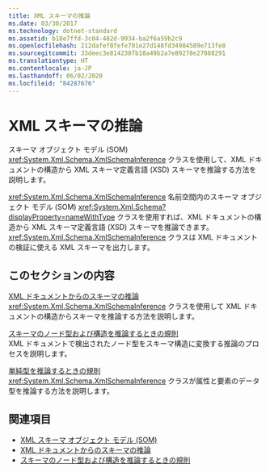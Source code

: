 ```yaml
---
title: XML スキーマの推論
ms.date: 03/30/2017
ms.technology: dotnet-standard
ms.assetid: b18e7ffd-3c04-482d-9934-ba2f6a59b2c9
ms.openlocfilehash: 212dafef0fefe701e27d148fd34984589e713fe8
ms.sourcegitcommit: 33deec3e814238fb18a49b2a7e89278e27888291
ms.translationtype: HT
ms.contentlocale: ja-JP
ms.lasthandoff: 06/02/2020
ms.locfileid: "84287676"
---
```

# <a name="inferring-an-xml-schema"></a>XML スキーマの推論
スキーマ オブジェクト モデル (SOM) <xref:System.Xml.Schema.XmlSchemaInference> クラスを使用して、XML ドキュメントの構造から XML スキーマ定義言語 (XSD) スキーマを推論する方法を説明します。  
  
 <xref:System.Xml.Schema.XmlSchemaInference> 名前空間内のスキーマ オブジェクト モデル (SOM) <xref:System.Xml.Schema?displayProperty=nameWithType> クラスを使用すれば、XML ドキュメントの構造から XML スキーマ定義言語 (XSD) スキーマを推論できます。 <xref:System.Xml.Schema.XmlSchemaInference> クラスは XML ドキュメントの検証に使える XML スキーマを出力します。  
  
## <a name="in-this-section"></a>このセクションの内容  
 [XML ドキュメントからのスキーマの推論](inferring-schemas-from-xml-documents.md)  
 <xref:System.Xml.Schema.XmlSchemaInference> クラスを使用して XML ドキュメントの構造からスキーマを推論する方法を説明します。  
  
 [スキーマのノード型および構造を推論するときの規則](rules-for-inferring-schema-node-types-and-structure.md)  
 XML ドキュメントで検出されたノード型をスキーマ構造に変換する推論のプロセスを説明します。  
  
 [単純型を推論するときの規則](rules-for-inferring-simple-types.md)  
 <xref:System.Xml.Schema.XmlSchemaInference> クラスが属性と要素のデータ型を推論する方法を説明します。  
  
## <a name="see-also"></a>関連項目

- [XML スキーマ オブジェクト モデル (SOM)](xml-schema-object-model-som.md)
- [XML ドキュメントからのスキーマの推論](inferring-schemas-from-xml-documents.md)
- [スキーマのノード型および構造を推論するときの規則](rules-for-inferring-schema-node-types-and-structure.md)
